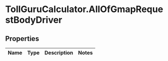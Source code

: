 # TollGuruCalculator.AllOfGmapRequestBodyDriver

## Properties
Name | Type | Description | Notes
------------ | ------------- | ------------- | -------------
